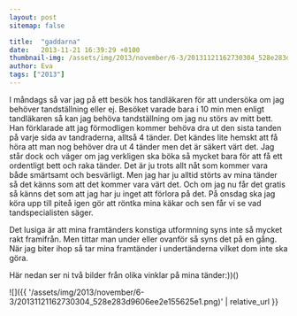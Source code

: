 ```yaml
---
layout: post
sitemap: false

title:  "gaddarna"
date:   2013-11-21 16:39:29 +0100
thumbnail-img: /assets/img/2013/november/6-3/20131121162730304_528e283d9606ee2e155625e1.png
author: Eva
tags: ["2013"]
---
```


I måndags så var jag på ett besök hos tandläkaren för att undersöka om jag behöver tandställning eller ej. Besöket varade bara i 10 min men enligt tandläkaren så kan jag behöva tandställning om jag nu störs av mitt bett. Han förklarade att jag förmodligen kommer behöva dra ut den sista tanden på varje sida av tandraderna, alltså 4 tänder. Det kändes lite hemskt att få höra att man nog behöver dra ut 4 tänder men det är säkert värt det. Jag står dock och väger om jag verkligen ska böka så mycket bara för att få ett ordentligt bett och raka tänder. Det är ju trots allt nåt som kommer vara både smärtsamt och besvärligt.  Men jag har ju alltid störts av mina tänder så det känns som att det kommer vara värt det. Och om jag nu får det gratis så känns det som att jag har ju inget att förlora på det. På onsdag ska jag köra upp till piteå igen gör att röntka mina käkar och sen får vi se vad tandspecialisten säger. 

Det lusiga är att mina framtänders konstiga utformning syns inte så mycket rakt framifrån.  Men tittar man under eller ovanför så syns det på en gång.  När jag biter ihop så tar mina framtänder i undertänderna vilket dom inte ska göra. 

Här nedan ser ni två bilder från olika vinklar på mina tänder:))()

![]({{ '/assets/img/2013/november/6-3/20131121162730304_528e283d9606ee2e155625e1.png)'  | relative_url }}

